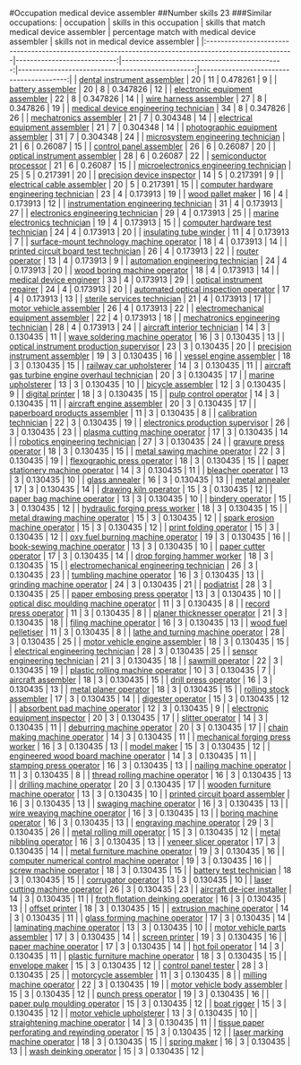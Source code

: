 #Occupation medical device assembler
##Number skills 23
###Similar occupations:
| occupation                                                                                            |   skills in this occupation |   skills that match medical device assembler |   percentage match with medical device assembler |   skills not in medical device assembler |
|:------------------------------------------------------------------------------------------------------|----------------------------:|---------------------------------------------:|-------------------------------------------------:|-----------------------------------------:|
| [dental instrument assembler](dental_instrument_assembler.md)                                         |                          20 |                                           11 |                                         0.478261 |                                        9 |
| [battery assembler](battery_assembler.md)                                                             |                          20 |                                            8 |                                         0.347826 |                                       12 |
| [electronic equipment assembler](electronic_equipment_assembler.md)                                   |                          22 |                                            8 |                                         0.347826 |                                       14 |
| [wire harness assembler](wire_harness_assembler.md)                                                   |                          27 |                                            8 |                                         0.347826 |                                       19 |
| [medical device engineering technician](medical_device_engineering_technician.md)                     |                          34 |                                            8 |                                         0.347826 |                                       26 |
| [mechatronics assembler](mechatronics_assembler.md)                                                   |                          21 |                                            7 |                                         0.304348 |                                       14 |
| [electrical equipment assembler](electrical_equipment_assembler.md)                                   |                          21 |                                            7 |                                         0.304348 |                                       14 |
| [photographic equipment assembler](photographic_equipment_assembler.md)                               |                          31 |                                            7 |                                         0.304348 |                                       24 |
| [microsystem engineering technician](microsystem_engineering_technician.md)                           |                          21 |                                            6 |                                         0.26087  |                                       15 |
| [control panel assembler](control_panel_assembler.md)                                                 |                          26 |                                            6 |                                         0.26087  |                                       20 |
| [optical instrument assembler](optical_instrument_assembler.md)                                       |                          28 |                                            6 |                                         0.26087  |                                       22 |
| [semiconductor processor](semiconductor_processor.md)                                                 |                          21 |                                            6 |                                         0.26087  |                                       15 |
| [microelectronics engineering technician](microelectronics_engineering_technician.md)                 |                          25 |                                            5 |                                         0.217391 |                                       20 |
| [precision device inspector](precision_device_inspector.md)                                           |                          14 |                                            5 |                                         0.217391 |                                        9 |
| [electrical cable assembler](electrical_cable_assembler.md)                                           |                          20 |                                            5 |                                         0.217391 |                                       15 |
| [computer hardware engineering technician](computer_hardware_engineering_technician.md)               |                          23 |                                            4 |                                         0.173913 |                                       19 |
| [wood pallet maker](wood_pallet_maker.md)                                                             |                          16 |                                            4 |                                         0.173913 |                                       12 |
| [instrumentation engineering technician](instrumentation_engineering_technician.md)                   |                          31 |                                            4 |                                         0.173913 |                                       27 |
| [electronics engineering technician](electronics_engineering_technician.md)                           |                          29 |                                            4 |                                         0.173913 |                                       25 |
| [marine electronics technician](marine_electronics_technician.md)                                     |                          19 |                                            4 |                                         0.173913 |                                       15 |
| [computer hardware test technician](computer_hardware_test_technician.md)                             |                          24 |                                            4 |                                         0.173913 |                                       20 |
| [insulating tube winder](insulating_tube_winder.md)                                                   |                          11 |                                            4 |                                         0.173913 |                                        7 |
| [surface-mount technology machine operator](surface-mount_technology_machine_operator.md)             |                          18 |                                            4 |                                         0.173913 |                                       14 |
| [printed circuit board test technician](printed_circuit_board_test_technician.md)                     |                          26 |                                            4 |                                         0.173913 |                                       22 |
| [router operator](router_operator.md)                                                                 |                          13 |                                            4 |                                         0.173913 |                                        9 |
| [automation engineering technician](automation_engineering_technician.md)                             |                          24 |                                            4 |                                         0.173913 |                                       20 |
| [wood boring machine operator](wood_boring_machine_operator.md)                                       |                          18 |                                            4 |                                         0.173913 |                                       14 |
| [medical device engineer](medical_device_engineer.md)                                                 |                          33 |                                            4 |                                         0.173913 |                                       29 |
| [optical instrument repairer](optical_instrument_repairer.md)                                         |                          24 |                                            4 |                                         0.173913 |                                       20 |
| [automated optical inspection operator](automated_optical_inspection_operator.md)                     |                          17 |                                            4 |                                         0.173913 |                                       13 |
| [sterile services technician](sterile_services_technician.md)                                         |                          21 |                                            4 |                                         0.173913 |                                       17 |
| [motor vehicle assembler](motor_vehicle_assembler.md)                                                 |                          26 |                                            4 |                                         0.173913 |                                       22 |
| [electromechanical equipment assembler](electromechanical_equipment_assembler.md)                     |                          22 |                                            4 |                                         0.173913 |                                       18 |
| [mechatronics engineering technician](mechatronics_engineering_technician.md)                         |                          28 |                                            4 |                                         0.173913 |                                       24 |
| [aircraft interior technician](aircraft_interior_technician.md)                                       |                          14 |                                            3 |                                         0.130435 |                                       11 |
| [wave soldering machine operator](wave_soldering_machine_operator.md)                                 |                          16 |                                            3 |                                         0.130435 |                                       13 |
| [optical instrument production supervisor](optical_instrument_production_supervisor.md)               |                          23 |                                            3 |                                         0.130435 |                                       20 |
| [precision instrument assembler](precision_instrument_assembler.md)                                   |                          19 |                                            3 |                                         0.130435 |                                       16 |
| [vessel engine assembler](vessel_engine_assembler.md)                                                 |                          18 |                                            3 |                                         0.130435 |                                       15 |
| [railway car upholsterer](railway_car_upholsterer.md)                                                 |                          14 |                                            3 |                                         0.130435 |                                       11 |
| [aircraft gas turbine engine overhaul technician](aircraft_gas_turbine_engine_overhaul_technician.md) |                          20 |                                            3 |                                         0.130435 |                                       17 |
| [marine upholsterer](marine_upholsterer.md)                                                           |                          13 |                                            3 |                                         0.130435 |                                       10 |
| [bicycle assembler](bicycle_assembler.md)                                                             |                          12 |                                            3 |                                         0.130435 |                                        9 |
| [digital printer](digital_printer.md)                                                                 |                          18 |                                            3 |                                         0.130435 |                                       15 |
| [pulp control operator](pulp_control_operator.md)                                                     |                          14 |                                            3 |                                         0.130435 |                                       11 |
| [aircraft engine assembler](aircraft_engine_assembler.md)                                             |                          20 |                                            3 |                                         0.130435 |                                       17 |
| [paperboard products assembler](paperboard_products_assembler.md)                                     |                          11 |                                            3 |                                         0.130435 |                                        8 |
| [calibration technician](calibration_technician.md)                                                   |                          22 |                                            3 |                                         0.130435 |                                       19 |
| [electronics production supervisor](electronics_production_supervisor.md)                             |                          26 |                                            3 |                                         0.130435 |                                       23 |
| [plasma cutting machine operator](plasma_cutting_machine_operator.md)                                 |                          17 |                                            3 |                                         0.130435 |                                       14 |
| [robotics engineering technician](robotics_engineering_technician.md)                                 |                          27 |                                            3 |                                         0.130435 |                                       24 |
| [gravure press operator](gravure_press_operator.md)                                                   |                          18 |                                            3 |                                         0.130435 |                                       15 |
| [metal sawing machine operator](metal_sawing_machine_operator.md)                                     |                          22 |                                            3 |                                         0.130435 |                                       19 |
| [flexographic press operator](flexographic_press_operator.md)                                         |                          18 |                                            3 |                                         0.130435 |                                       15 |
| [paper stationery machine operator](paper_stationery_machine_operator.md)                             |                          14 |                                            3 |                                         0.130435 |                                       11 |
| [bleacher operator](bleacher_operator.md)                                                             |                          13 |                                            3 |                                         0.130435 |                                       10 |
| [glass annealer](glass_annealer.md)                                                                   |                          16 |                                            3 |                                         0.130435 |                                       13 |
| [metal annealer](metal_annealer.md)                                                                   |                          17 |                                            3 |                                         0.130435 |                                       14 |
| [drawing kiln operator](drawing_kiln_operator.md)                                                     |                          15 |                                            3 |                                         0.130435 |                                       12 |
| [paper bag machine operator](paper_bag_machine_operator.md)                                           |                          13 |                                            3 |                                         0.130435 |                                       10 |
| [bindery operator](bindery_operator.md)                                                               |                          15 |                                            3 |                                         0.130435 |                                       12 |
| [hydraulic forging press worker](hydraulic_forging_press_worker.md)                                   |                          18 |                                            3 |                                         0.130435 |                                       15 |
| [metal drawing machine operator](metal_drawing_machine_operator.md)                                   |                          15 |                                            3 |                                         0.130435 |                                       12 |
| [spark erosion machine operator](spark_erosion_machine_operator.md)                                   |                          15 |                                            3 |                                         0.130435 |                                       12 |
| [print folding operator](print_folding_operator.md)                                                   |                          15 |                                            3 |                                         0.130435 |                                       12 |
| [oxy fuel burning machine operator](oxy_fuel_burning_machine_operator.md)                             |                          19 |                                            3 |                                         0.130435 |                                       16 |
| [book-sewing machine operator](book-sewing_machine_operator.md)                                       |                          13 |                                            3 |                                         0.130435 |                                       10 |
| [paper cutter operator](paper_cutter_operator.md)                                                     |                          17 |                                            3 |                                         0.130435 |                                       14 |
| [drop forging hammer worker](drop_forging_hammer_worker.md)                                           |                          18 |                                            3 |                                         0.130435 |                                       15 |
| [electromechanical engineering technician](electromechanical_engineering_technician.md)               |                          26 |                                            3 |                                         0.130435 |                                       23 |
| [tumbling machine operator](tumbling_machine_operator.md)                                             |                          16 |                                            3 |                                         0.130435 |                                       13 |
| [grinding machine operator](grinding_machine_operator.md)                                             |                          24 |                                            3 |                                         0.130435 |                                       21 |
| [podiatrist](podiatrist.md)                                                                           |                          28 |                                            3 |                                         0.130435 |                                       25 |
| [paper embosing press operator](paper_embosing_press_operator.md)                                     |                          13 |                                            3 |                                         0.130435 |                                       10 |
| [optical disc moulding machine operator](optical_disc_moulding_machine_operator.md)                   |                          11 |                                            3 |                                         0.130435 |                                        8 |
| [record press operator](record_press_operator.md)                                                     |                          11 |                                            3 |                                         0.130435 |                                        8 |
| [planer thicknesser operator](planer_thicknesser_operator.md)                                         |                          21 |                                            3 |                                         0.130435 |                                       18 |
| [filing machine operator](filing_machine_operator.md)                                                 |                          16 |                                            3 |                                         0.130435 |                                       13 |
| [wood fuel pelletiser](wood_fuel_pelletiser.md)                                                       |                          11 |                                            3 |                                         0.130435 |                                        8 |
| [lathe and turning machine operator](lathe_and_turning_machine_operator.md)                           |                          28 |                                            3 |                                         0.130435 |                                       25 |
| [motor vehicle engine assembler](motor_vehicle_engine_assembler.md)                                   |                          18 |                                            3 |                                         0.130435 |                                       15 |
| [electrical engineering technician](electrical_engineering_technician.md)                             |                          28 |                                            3 |                                         0.130435 |                                       25 |
| [sensor engineering technician](sensor_engineering_technician.md)                                     |                          21 |                                            3 |                                         0.130435 |                                       18 |
| [sawmill operator](sawmill_operator.md)                                                               |                          22 |                                            3 |                                         0.130435 |                                       19 |
| [plastic rolling machine operator](plastic_rolling_machine_operator.md)                               |                          10 |                                            3 |                                         0.130435 |                                        7 |
| [aircraft assembler](aircraft_assembler.md)                                                           |                          18 |                                            3 |                                         0.130435 |                                       15 |
| [drill press operator](drill_press_operator.md)                                                       |                          16 |                                            3 |                                         0.130435 |                                       13 |
| [metal planer operator](metal_planer_operator.md)                                                     |                          18 |                                            3 |                                         0.130435 |                                       15 |
| [rolling stock assembler](rolling_stock_assembler.md)                                                 |                          17 |                                            3 |                                         0.130435 |                                       14 |
| [digester operator](digester_operator.md)                                                             |                          15 |                                            3 |                                         0.130435 |                                       12 |
| [absorbent pad machine operator](absorbent_pad_machine_operator.md)                                   |                          12 |                                            3 |                                         0.130435 |                                        9 |
| [electronic equipment inspector](electronic_equipment_inspector.md)                                   |                          20 |                                            3 |                                         0.130435 |                                       17 |
| [slitter operator](slitter_operator.md)                                                               |                          14 |                                            3 |                                         0.130435 |                                       11 |
| [deburring machine operator](deburring_machine_operator.md)                                           |                          20 |                                            3 |                                         0.130435 |                                       17 |
| [chain making machine operator](chain_making_machine_operator.md)                                     |                          14 |                                            3 |                                         0.130435 |                                       11 |
| [mechanical forging press worker](mechanical_forging_press_worker.md)                                 |                          16 |                                            3 |                                         0.130435 |                                       13 |
| [model maker](model_maker.md)                                                                         |                          15 |                                            3 |                                         0.130435 |                                       12 |
| [engineered wood board machine operator](engineered_wood_board_machine_operator.md)                   |                          14 |                                            3 |                                         0.130435 |                                       11 |
| [stamping press operator](stamping_press_operator.md)                                                 |                          16 |                                            3 |                                         0.130435 |                                       13 |
| [nailing machine operator](nailing_machine_operator.md)                                               |                          11 |                                            3 |                                         0.130435 |                                        8 |
| [thread rolling machine operator](thread_rolling_machine_operator.md)                                 |                          16 |                                            3 |                                         0.130435 |                                       13 |
| [drilling machine operator](drilling_machine_operator.md)                                             |                          20 |                                            3 |                                         0.130435 |                                       17 |
| [wooden furniture machine operator](wooden_furniture_machine_operator.md)                             |                          13 |                                            3 |                                         0.130435 |                                       10 |
| [printed circuit board assembler](printed_circuit_board_assembler.md)                                 |                          16 |                                            3 |                                         0.130435 |                                       13 |
| [swaging machine operator](swaging_machine_operator.md)                                               |                          16 |                                            3 |                                         0.130435 |                                       13 |
| [wire weaving machine operator](wire_weaving_machine_operator.md)                                     |                          16 |                                            3 |                                         0.130435 |                                       13 |
| [boring machine operator](boring_machine_operator.md)                                                 |                          16 |                                            3 |                                         0.130435 |                                       13 |
| [engraving machine operator](engraving_machine_operator.md)                                           |                          29 |                                            3 |                                         0.130435 |                                       26 |
| [metal rolling mill operator](metal_rolling_mill_operator.md)                                         |                          15 |                                            3 |                                         0.130435 |                                       12 |
| [metal nibbling operator](metal_nibbling_operator.md)                                                 |                          16 |                                            3 |                                         0.130435 |                                       13 |
| [veneer slicer operator](veneer_slicer_operator.md)                                                   |                          17 |                                            3 |                                         0.130435 |                                       14 |
| [metal furniture machine operator](metal_furniture_machine_operator.md)                               |                          19 |                                            3 |                                         0.130435 |                                       16 |
| [computer numerical control machine operator](computer_numerical_control_machine_operator.md)         |                          19 |                                            3 |                                         0.130435 |                                       16 |
| [screw machine operator](screw_machine_operator.md)                                                   |                          18 |                                            3 |                                         0.130435 |                                       15 |
| [battery test technician](battery_test_technician.md)                                                 |                          18 |                                            3 |                                         0.130435 |                                       15 |
| [corrugator operator](corrugator_operator.md)                                                         |                          13 |                                            3 |                                         0.130435 |                                       10 |
| [laser cutting machine operator](laser_cutting_machine_operator.md)                                   |                          26 |                                            3 |                                         0.130435 |                                       23 |
| [aircraft de-icer installer](aircraft_de-icer_installer.md)                                           |                          14 |                                            3 |                                         0.130435 |                                       11 |
| [froth flotation deinking operator](froth_flotation_deinking_operator.md)                             |                          16 |                                            3 |                                         0.130435 |                                       13 |
| [offset printer](offset_printer.md)                                                                   |                          18 |                                            3 |                                         0.130435 |                                       15 |
| [extrusion machine operator](extrusion_machine_operator.md)                                           |                          14 |                                            3 |                                         0.130435 |                                       11 |
| [glass forming machine operator](glass_forming_machine_operator.md)                                   |                          17 |                                            3 |                                         0.130435 |                                       14 |
| [laminating machine operator](laminating_machine_operator.md)                                         |                          13 |                                            3 |                                         0.130435 |                                       10 |
| [motor vehicle parts assembler](motor_vehicle_parts_assembler.md)                                     |                          17 |                                            3 |                                         0.130435 |                                       14 |
| [screen printer](screen_printer.md)                                                                   |                          19 |                                            3 |                                         0.130435 |                                       16 |
| [paper machine operator](paper_machine_operator.md)                                                   |                          17 |                                            3 |                                         0.130435 |                                       14 |
| [hot foil operator](hot_foil_operator.md)                                                             |                          14 |                                            3 |                                         0.130435 |                                       11 |
| [plastic furniture machine operator](plastic_furniture_machine_operator.md)                           |                          18 |                                            3 |                                         0.130435 |                                       15 |
| [envelope maker](envelope_maker.md)                                                                   |                          15 |                                            3 |                                         0.130435 |                                       12 |
| [control panel tester](control_panel_tester.md)                                                       |                          28 |                                            3 |                                         0.130435 |                                       25 |
| [motorcycle assembler](motorcycle_assembler.md)                                                       |                          11 |                                            3 |                                         0.130435 |                                        8 |
| [milling machine operator](milling_machine_operator.md)                                               |                          22 |                                            3 |                                         0.130435 |                                       19 |
| [motor vehicle body assembler](motor_vehicle_body_assembler.md)                                       |                          15 |                                            3 |                                         0.130435 |                                       12 |
| [punch press operator](punch_press_operator.md)                                                       |                          19 |                                            3 |                                         0.130435 |                                       16 |
| [paper pulp moulding operator](paper_pulp_moulding_operator.md)                                       |                          15 |                                            3 |                                         0.130435 |                                       12 |
| [boat rigger](boat_rigger.md)                                                                         |                          15 |                                            3 |                                         0.130435 |                                       12 |
| [motor vehicle upholsterer](motor_vehicle_upholsterer.md)                                             |                          13 |                                            3 |                                         0.130435 |                                       10 |
| [straightening machine operator](straightening_machine_operator.md)                                   |                          14 |                                            3 |                                         0.130435 |                                       11 |
| [tissue paper perforating and rewinding operator](tissue_paper_perforating_and_rewinding_operator.md) |                          15 |                                            3 |                                         0.130435 |                                       12 |
| [laser marking machine operator](laser_marking_machine_operator.md)                                   |                          18 |                                            3 |                                         0.130435 |                                       15 |
| [spring maker](spring_maker.md)                                                                       |                          16 |                                            3 |                                         0.130435 |                                       13 |
| [wash deinking operator](wash_deinking_operator.md)                                                   |                          15 |                                            3 |                                         0.130435 |                                       12 |

